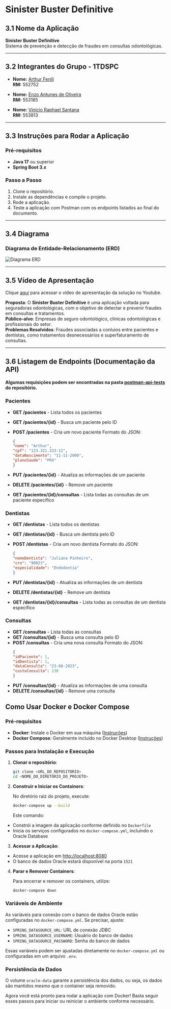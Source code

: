 # Sinister Buster Definitive

## 3.1 Nome da Aplicação
**Sinister Buster Definitive**  
Sistema de prevenção e detecção de fraudes em consultas odontológicas.

---

## 3.2 Integrantes do Grupo - 1TDSPC

- **Nome:** [Arthur Fenili](https://www.linkedin.com/in/arthur-fenili)  
  **RM:** 552752

- **Nome:** [Enzo Antunes de Oliveira](https://www.linkedin.com/in/enzo-antunes/)  
  **RM:** 553185

- **Nome:** [Vinício Raphael Santana](https://www.linkedin.com/in/vinício-raphael-santana/)  
  **RM:** 553813

---

## 3.3 Instruções para Rodar a Aplicação

### Pré-requisitos
- **Java 17** ou superior
- **Spring Boot 3.x**


### Passo a Passo

1. Clone o repositório.
2. Instale as dependências e compile o projeto.
3. Rode a aplicação.
4. Teste a aplicação com Postman com os endpoints listados ao final do documento.

---

## 3.4 Diagrama

### Diagrama de Entidade-Relacionamento (ERD)
![Diagrama ERD](images/diagrama-erd.jpg)


---

## 3.5 Vídeo de Apresentação

Clique [aqui](https://www.youtube.com/watch?v=IV0yVdgiT-4) para acessar o vídeo de apresentação da solução no Youtube.

**Proposta**: O **Sinister Buster Definitive** é uma aplicação voltada para seguradoras odontológicas, com o objetivo de detectar e prevenir fraudes em consultas e tratamentos.  
**Público-alvo**: Empresas de seguro odontológico, clínicas odontológicas e profissionais do setor.  
**Problemas Resolvidos**: Fraudes associadas a conluios entre pacientes e dentistas, como tratamentos desnecessários e superfaturamento de consultas.

---

## 3.6 Listagem de Endpoints (Documentação da API)

#### Algumas requisições podem ser encontradas na pasta [postman-api-tests](postman-api-tests/ODONTOPREV.postman_collection.json) do repositório.

### Pacientes
- **GET /pacientes** - Lista todos os pacientes
- **GET /pacientes/{id}** - Busca um paciente pelo ID
- **POST /pacientes** - Cria um novo paciente
  Formato do JSON: 
    ```json
  {
  "nome": "Arthur",
  "cpf": "123.321.333-12",
  "dataNascimento": "11-11-2000",
  "planoSaude": "PRO"
  }
  ```
  
- **PUT /pacientes/{id}** - Atualiza as informações de um paciente
- **DELETE /pacientes/{id}** - Remove um paciente 
- **GET /pacientes/{id}/consultas** - Lista todas as consultas de um paciente específico


### Dentistas
- **GET /dentistas** - Lista todos os dentistas
- **GET /dentistas/{id}** - Busca um dentista pelo ID
- **POST /dentistas** - Cria um novo dentista
  Formato do JSON:
    ```json
  {
  "nomeDentista": "Juliana Pinheiro",
  "cro": "90023",
  "especialidade": "Endodontia"
  }
  ```

- **PUT /dentistas/{id}** - Atualiza as informações de um dentista
- **DELETE /dentistas/{id}** - Remove um dentista
- **GET /dentistas/{id}/consultas** - Lista todas as consultas de um dentista específico

### Consultas
- **GET /consultas** - Lista todas as consultas
- **GET /consultas/{id}** - Busca uma consulta pelo ID
- **POST /consultas** - Cria uma nova consulta
    Formato do JSON:
    ```json
    {
  "idPaciente": 1,
  "idDentista": 1,
  "dataConsulta": "23-08-2023",
  "custoConsulta": 230
  }
  ```
- **PUT /consultas/{id}** - Atualiza as informações de uma consulta
- **DELETE /consultas/{id}** - Remove uma consulta

## Como Usar Docker e Docker Compose

### Pré-requisitos

- **Docker**: Instale o Docker em sua máquina ([Instruções](https://www.docker.com/get-started))
- **Docker Compose**: Geralmente incluído no Docker Desktop ([Instruções](https://docs.docker.com/compose/install/))

### Passos para Instalação e Execução

1. **Clonar o repositório**:

   ```bash
   git clone <URL_DO_REPOSITORIO>
   cd <NOME_DO_DIRETORIO_DO_PROJETO>
   ```

2. **Construir e Iniciar os Containers**:

   No diretório raiz do projeto, execute:

   ```bash
   docker-compose up --build
   ```

   Este comando:
- Constrói a imagem da aplicação conforme definido no `Dockerfile`
- Inicia os serviços configurados no `docker-compose.yml`, incluindo o Oracle Database

3. **Acessar a Aplicação**:

- Acesse a aplicação em [http://localhost:8080](http://localhost:8080)
- O banco de dados Oracle estará disponível na porta `1521`

4. **Parar e Remover Containers**:

   Para encerrar e remover os containers, utilize:

   ```bash
   docker-compose down
   ```

### Variáveis de Ambiente

As variáveis para conexão com o banco de dados Oracle estão configuradas no `docker-compose.yml`. Se precisar, ajuste:

- `SPRING_DATASOURCE_URL`: URL de conexão JDBC
- `SPRING_DATASOURCE_USERNAME`: Usuário do banco de dados
- `SPRING_DATASOURCE_PASSWORD`: Senha do banco de dados

Essas variáveis podem ser ajustadas diretamente no `docker-compose.yml` ou configuradas em um arquivo `.env`.

### Persistência de Dados

O volume `oracle-data` garante a persistência dos dados, ou seja, os dados são mantidos mesmo que o container seja removido.

Agora você está pronto para rodar a aplicação com Docker! Basta seguir esses passos para iniciar ou reiniciar o ambiente conforme necessário.
